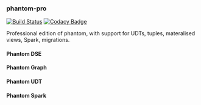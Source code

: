 ### phantom-pro

[![Build Status](https://travis-ci.com/outworkers/phantom-pro.svg?token=tyRTmBk14WrDycpepg9c&branch=master)](https://travis-ci.com/outworkers/phantom-pro) [![Codacy Badge](https://api.codacy.com/project/badge/Grade/84218b943573469dbf2c96034f957526)](https://www.codacy.com?utm_source=github.com&amp;utm_medium=referral&amp;utm_content=outworkers/phantom-pro&amp;utm_campaign=Badge_Grade)

Professional edition of phantom, with support for UDTs, tuples, materalised views, Spark, migrations.
   
#### Phantom DSE

#### Phantom Graph

#### Phantom UDT
 
#### Phantom Spark 